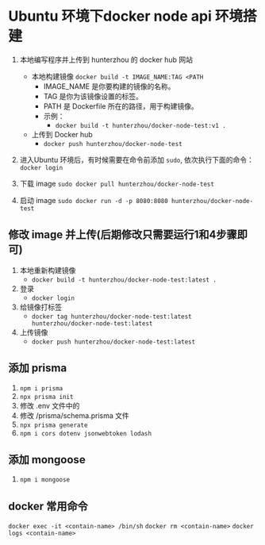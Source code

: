 
# Ubuntu 环境下docker node api 环境搭建
1. 本地编写程序并上传到 hunterzhou 的 docker hub 网站
   - 本地构建镜像 `docker build -t IMAGE_NAME:TAG <PATH`
     - IMAGE_NAME 是你要构建的镜像的名称。
     - TAG 是你为该镜像设置的标签。
     - PATH 是 Dockerfile 所在的路径，用于构建镜像。
     - 示例：
       - `docker build -t hunterzhou/docker-node-test:v1 .`
    - 上传到 Docker hub 
       - `docker push hunterzhou/docker-node-test`

2. 进入Ubuntu 环境后，有时候需要在命令前添加 `sudo`, 依次执行下面的命令：
    `docker login`

3. 下载 image
    `sudo docker pull hunterzhou/docker-node-test`

4. 启动 image
    `sudo docker run -d -p 8080:8080 hunterzhou/docker-node-test`

## 修改 image 并上传(后期修改只需要运行1和4步骤即可)
1. 本地重新构建镜像
    - `docker build -t hunterzhou/docker-node-test:latest .` 
2. 登录 
   - `docker login`
3. 给镜像打标签
   - `docker tag hunterzhou/docker-node-test:latest hunterzhou/docker-node-test:latest`
4. 上传镜像
   - `docker push hunterzhou/docker-node-test:latest`

## 添加 prisma
1. `npm i prisma`
2. `npx prisma init`
3. 修改 .env 文件中的
4. 修改 /prisma/schema.prisma 文件
5. `npx prisma generate`
6. `npm i cors dotenv jsonwebtoken lodash`

## 添加 mongoose
1. `npm i mongoose`

## docker 常用命令
`docker exec -it <contain-name> /bin/sh`
`docker rm <contain-name>`
`docker logs <contain-name>`
